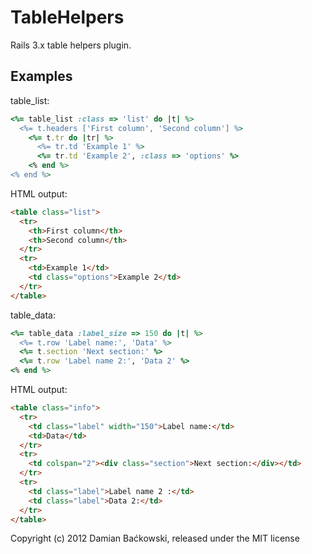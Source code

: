 # TableHelpers

Rails 3.x table helpers plugin.

## Examples

table_list:

```ruby
<%= table_list :class => 'list' do |t| %>
  <%= t.headers ['First column', 'Second column'] %>
    <%= t.tr do |tr| %>
      <%= tr.td 'Example 1' %>
      <%= tr.td 'Example 2', :class => 'options' %>
    <% end %>
<% end %>
```

HTML output:

```html
<table class="list">
  <tr>
    <th>First column</th>
    <th>Second column</th>
  </tr>
  <tr>
    <td>Example 1</td>
    <td class="options">Example 2</td>
  </tr>
</table>
```

table_data:

```ruby
<%= table_data :label_size => 150 do |t| %>
  <%= t.row 'Label name:', 'Data' %>
  <%= t.section 'Next section:' %>
  <%= t.row 'Label name 2:', 'Data 2' %>
<% end %>
```

HTML output:

```html
<table class="info">
  <tr>
    <td class="label" width="150">Label name:</td>
    <td>Data</td>
  </tr>
  <tr>
    <td colspan="2"><div class="section">Next section:</div></td>
  </tr>
  <tr>
    <td class="label">Label name 2 :</td>
    <td class="label">Data 2:</td>
  </tr>
</table>
```

Copyright (c) 2012 Damian Baćkowski, released under the MIT license
